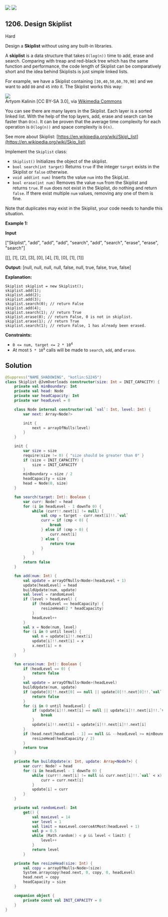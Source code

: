 [![](https://img.shields.io/github/stars/javadev/LeetCode-in-Kotlin?label=Stars&style=flat-square)](https://github.com/javadev/LeetCode-in-Kotlin)
[![](https://img.shields.io/github/forks/javadev/LeetCode-in-Kotlin?label=Fork%20me%20on%20GitHub%20&style=flat-square)](https://github.com/javadev/LeetCode-in-Kotlin/fork)

## 1206\. Design Skiplist

Hard

Design a **Skiplist** without using any built-in libraries.

A **skiplist** is a data structure that takes `O(log(n))` time to add, erase and search. Comparing with treap and red-black tree which has the same function and performance, the code length of Skiplist can be comparatively short and the idea behind Skiplists is just simple linked lists.

For example, we have a Skiplist containing `[30,40,50,60,70,90]` and we want to add `80` and `45` into it. The Skiplist works this way:

![](https://assets.leetcode.com/uploads/2019/09/27/1506_skiplist.gif)  
Artyom Kalinin [CC BY-SA 3.0], via [Wikimedia Commons](https://commons.wikimedia.org/wiki/File:Skip_list_add_element-en.gif "Artyom Kalinin [CC BY-SA 3.0 (https://creativecommons.org/licenses/by-sa/3.0)], via Wikimedia Commons")

You can see there are many layers in the Skiplist. Each layer is a sorted linked list. With the help of the top layers, add, erase and search can be faster than `O(n)`. It can be proven that the average time complexity for each operation is `O(log(n))` and space complexity is `O(n)`.

See more about Skiplist: [https://en.wikipedia.org/wiki/Skip\_list](https://en.wikipedia.org/wiki/Skip_list)

Implement the `Skiplist` class:

*   `Skiplist()` Initializes the object of the skiplist.
*   `bool search(int target)` Returns `true` if the integer `target` exists in the Skiplist or `false` otherwise.
*   `void add(int num)` Inserts the value `num` into the SkipList.
*   `bool erase(int num)` Removes the value `num` from the Skiplist and returns `true`. If `num` does not exist in the Skiplist, do nothing and return `false`. If there exist multiple `num` values, removing any one of them is fine.

Note that duplicates may exist in the Skiplist, your code needs to handle this situation.

**Example 1:**

**Input**

["Skiplist", "add", "add", "add", "search", "add", "search", "erase", "erase", "search"]

[[], [1], [2], [3], [0], [4], [1], [0], [1], [1]]

**Output:** [null, null, null, null, false, null, true, false, true, false]

**Explanation:** 

    Skiplist skiplist = new Skiplist(); 
    skiplist.add(1); 
    skiplist.add(2); 
    skiplist.add(3); 
    skiplist.search(0); // return False 
    skiplist.add(4); 
    skiplist.search(1); // return True 
    skiplist.erase(0); // return False, 0 is not in skiplist. 
    skiplist.erase(1); // return True 
    skiplist.search(1); // return False, 1 has already been erased.

**Constraints:**

*   <code>0 <= num, target <= 2 * 10<sup>4</sup></code>
*   At most <code>5 * 10<sup>4</sup></code> calls will be made to `search`, `add`, and `erase`.

## Solution

```kotlin
@Suppress("NAME_SHADOWING", "kotlin:S2245")
class Skiplist @JvmOverloads constructor(size: Int = INIT_CAPACITY) {
    private val minBoundary: Int
    private val head: Node
    private var headCapacity: Int
    private var headLevel = 0

    class Node internal constructor(val `val`: Int, level: Int) {
        var next: Array<Node?>

        init {
            next = arrayOfNulls(level)
        }
    }

    init {
        var size = size
        require(size != 0) { "size should be greater than 0" }
        if (size < INIT_CAPACITY) {
            size = INIT_CAPACITY
        }
        minBoundary = size / 2
        headCapacity = size
        head = Node(0, size)
    }

    fun search(target: Int): Boolean {
        var curr: Node? = head
        for (i in headLevel - 1 downTo 0) {
            while (curr!!.next[i] != null) {
                val cmp = target - curr.next[i]!!.`val`
                curr = if (cmp < 0) {
                    break
                } else if (cmp > 0) {
                    curr.next[i]
                } else {
                    return true
                }
            }
        }
        return false
    }

    fun add(num: Int) {
        val update = arrayOfNulls<Node>(headLevel + 1)
        update[headLevel] = head
        buildUpdate(num, update)
        val level = randomLevel
        if (level > headLevel) {
            if (headLevel == headCapacity) {
                resizeHead(2 * headCapacity)
            }
            headLevel++
        }
        val x = Node(num, level)
        for (i in 0 until level) {
            val n = update[i]!!.next[i]
            update[i]!!.next[i] = x
            x.next[i] = n
        }
    }

    fun erase(num: Int): Boolean {
        if (headLevel == 0) {
            return false
        }
        val update = arrayOfNulls<Node>(headLevel)
        buildUpdate(num, update)
        if (update[0]!!.next[0] == null || update[0]!!.next[0]!!.`val` != num) {
            return false
        }
        for (i in 0 until headLevel) {
            if (update[i]!!.next[i] == null || update[i]!!.next[i]!!.`val` != num) {
                break
            }
            update[i]!!.next[i] = update[i]!!.next[i]!!.next[i]
        }
        if (head.next[headLevel - 1] == null && --headLevel >= minBoundary && headLevel == headCapacity / 4) {
            resizeHead(headCapacity / 2)
        }
        return true
    }

    private fun buildUpdate(x: Int, update: Array<Node?>) {
        var curr: Node? = head
        for (i in headLevel - 1 downTo 0) {
            while (curr!!.next[i] != null && curr.next[i]!!.`val` < x) {
                curr = curr.next[i]
            }
            update[i] = curr
        }
    }

    private val randomLevel: Int
        get() {
            val maxLevel = 14
            var level = 1
            val limit = maxLevel.coerceAtMost(headLevel + 1)
            val p = 0.5
            while (Math.random() < p && level < limit) {
                level++
            }
            return level
        }

    private fun resizeHead(size: Int) {
        val copy = arrayOfNulls<Node>(size)
        System.arraycopy(head.next, 0, copy, 0, headLevel)
        head.next = copy
        headCapacity = size
    }

    companion object {
        private const val INIT_CAPACITY = 8
    }
}
```